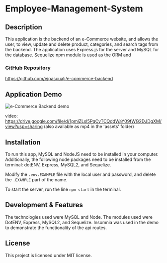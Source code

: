 # Employee-Management-System

## Description

This application is the backend of an e-Commerce website, and allows the user, to view, update and delete product, categories, and search tags from the backend. The application uses Express.js for the server and MySQL for the database. Sequelize npm module is used as the ORM and  

### GitHub Repository

https://github.com/ejpascualj/e-commerce-backend


## Application Demo

![e-Commerce Backend demo](./assets/e-commerce-backend-demo.gif/)

video: https://drive.google.com/file/d/1pmlZLsl5PqCvTCQddWaY09fWG2DJDgXM/view?usp=sharing (also available as mp4 in the 'assets' folder)


## Installation

To run this app, MySQL and NodeJS need to be installed in your computer. Additionally, the following node packages need to be installed from the terminal: dotENV, Express, MySQL2, and Sequelize.

Modify the `.env.EXAMPLE` file with the local user and password, and delete the `.EXAMPLE` part of the name.

To start the server, run the line `npm start` in the terminal.


## Development & Features

The technologies used were MySQL and Node. The modules used were DotENV, Express, MySQL2, and Sequelize.
Insomnia was used in the demo to demonstrate the functionality of the api routes.


## License

This project is licensed under MIT license.